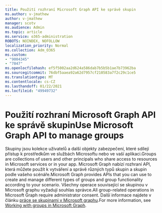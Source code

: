 ```yaml
---
title: Použití rozhraní Microsoft Graph API ke správě skupin
ms.author: v-jmathew
author: v-jmathew
manager: scotv
ms.audience: Admin
ms.topic: article
ms.service: o365-administration
ROBOTS: NOINDEX, NOFOLLOW
localization_priority: Normal
ms.collection: Adm_O365
ms.custom:
- "9004345"
- "7847"
ms.openlocfilehash: ef5f5002aa2d624a586dab7b5b5b1ae7b73962ba
ms.sourcegitcommit: 76dbf5aaea92a62d7957cf210583a7f2c29c1ce5
ms.translationtype: MT
ms.contentlocale: cs-CZ
ms.lasthandoff: 01/22/2021
ms.locfileid: "49949732"
---
```

# <a name="use-microsoft-graph-api-to-manage-groups"></a><span data-ttu-id="bc155-102">Použití rozhraní Microsoft Graph API ke správě skupin</span><span class="sxs-lookup"><span data-stu-id="bc155-102">Use Microsoft Graph API to manage groups</span></span>

<span data-ttu-id="bc155-103">Skupiny jsou kolekce uživatelů a další objekty zabezpečení, které sdílejí přístup k prostředkům ve službách Microsoftu nebo ve vaší aplikaci.</span><span class="sxs-lookup"><span data-stu-id="bc155-103">Groups are collections of users and other principals who share access to resources in Microsoft services or in your app.</span></span> <span data-ttu-id="bc155-104">Microsoft Graph nabízí rozhraní API, která můžete použít k vytváření a správě různých typů skupin a skupin podle vašeho scénáře.</span><span class="sxs-lookup"><span data-stu-id="bc155-104">Microsoft Graph provides APIs that you can use to create and manage different types of groups and group functionality according to your scenario.</span></span> <span data-ttu-id="bc155-105">Všechny operace související se skupinou v Microsoft graphu vyžadují souhlas správce.</span><span class="sxs-lookup"><span data-stu-id="bc155-105">All group-related operations in Microsoft Graph require administrator consent.</span></span> <span data-ttu-id="bc155-106">Další informace najdete v článku [práce se skupinami v Microsoft graphu](https://docs.microsoft.com/graph/api/resources/groups-overview).</span><span class="sxs-lookup"><span data-stu-id="bc155-106">For more information, see [Working with groups in Microsoft Graph](https://docs.microsoft.com/graph/api/resources/groups-overview).</span></span>
